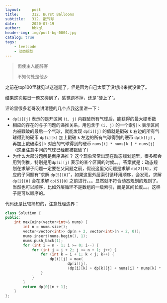 ```yaml
---
layout:     post
title:      312. Burst Balloons
subtitle:   312. 戳气球
date:       2020-07-19
author:     bbkgl
header-img: img/post-bg-0004.jpg
catalog: true
tags:
    - leetcode
    - 动态规划
---
```


> 但使主人能醉客
>
> 不知何处是他乡

之前在top100里就见过这道题了，但是因为自己太菜了没想出来就没做了。

结果这次每日一题又碰到了，感觉跑不掉，还是“硬上了”。

评论里很多老哥没讲清楚的几个点我这里讲一下：

- `dp[i][j]` 表示的是开区间 `(i, j)` 内戳破所有气球后，能获得的最大硬币数
- 相应的存在的与子问题的递推关系，用包含于 `(i, j)` 的一个索引 `k` 表示区间内被戳破的最后一个气球，就能发现 `dp[i][j]` 的值就是戳破 `k` 右边的所有气球得到的硬币 `dp[i][k]` 加上戳破 `k` 左边的所有气球得到的硬币 `dp[k][j]` ，再加上戳破索引 `k` 对应的气球得到的硬币 `nums[i] * nums[k ] * nums[j]`（这里注意中间的气球已经都被戳破了）
- 为什么大部分题解是倒序递推？ 这个现象常常出现在动态规划题里，很多都会用到倒推，特别是用`dp[i][j]` 表示的某个区间的时候。。。答案就是：动态规划在求解子问题一定要在父问题之前，假设这里父问题是求解 `dp[2][8]`，对应的子问题有“求解 `dp[5][8]`”，如果这里外层索引循环用顺序，会发现，求解 `dp[2][8]` 会在求解 `dp[5][8]` 之前进行。。。显然就不符合动态规划的规则了。当然也可以顺序，比如外层循环不是数组的一级索引，而是区间长度。。。这样子是可以顺序的。

代码还是比较简短的，注意处理边界：

```cpp
class Solution {
public:
    int maxCoins(vector<int>& nums) {
        int n = nums.size();
        vector<vector<int>> dp(n + 2, vector<int>(n + 2, 0));
        nums.insert(nums.begin(), 1);
        nums.push_back(1);
        for (int i = n - 1; i >= 0; i--) {
            for (int j = i + 2; j <= n + 1; j++) {
                for (int k = i + 1; k < j; k++) {
                    dp[i][j] = max(
                            dp[i][j],
                            (dp[i][k] + dp[k][j] + nums[i] * nums[k] * nums[j]));
                }
            }
        }
        return dp[0][n + 1];
    }
};

```

